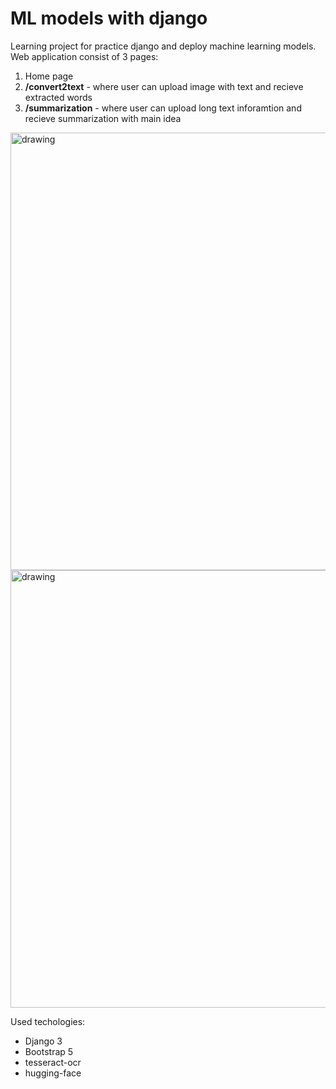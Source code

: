 # ML models with django
Learning project for practice django and deploy machine learning models.
Web application consist of 3 pages:
1. Home page
2. **/convert2text** - where user can upload image with text and recieve extracted words
3. **/summarization** - where user can upload long text inforamtion and recieve summarization with main idea

<img src="https://user-images.githubusercontent.com/29899475/203103279-c694f7bb-b4f3-4b91-a21c-b5f66664534d.png" alt="drawing" style="width:700px;"/>
<img src="https://user-images.githubusercontent.com/29899475/203103365-f6b23240-700f-4cc7-93ca-f880a9cc9594.png" alt="drawing" style="width:700px;"/>

<br>

Used techologies:
- Django 3
- Bootstrap 5
- tesseract-ocr
- hugging-face
